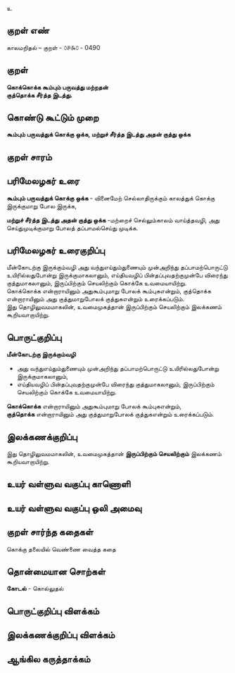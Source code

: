 உ

## குறள் எண் 

காலமறிதல்  – குறள் - ௦௪௯௦ - 0490 
 
## குறள் 

**கொக்கொக்க கூம்பும் பருவத்து மற்றதன்  
குத்தொக்க சீர்த்த இடத்து.**

## கொண்டு கூட்டும் முறை

**கூம்பும் பருவத்துக் கொக்கு ஒக்க, மற்றுச் சீர்த்த இடத்து அதன் குத்து ஒக்க**  

## குறள் சாரம் 


## பரிமேலழகர் உரை

**கூம்பும் பருவத்துக் கொக்கு ஒக்க** - வினைமேற் செல்லாதிருக்கும் காலத்துக் கொக்கு இருக்குமாறு போல இருக்க,  

**மற்றுச் சீர்த்த இடத்து அதன் குத்து ஒக்க** -மற்றைச் செல்லும்காலம் வாய்த்தவழி, அது செய்துமுடிக்குமாறு போலத் தப்பாமல்செய்து முடிக்க.   

## பரிமேலழகர் உரைகுறிப்பு   

மீன்கோடற்கு இருக்கும்வழி அது வந்துஎய்தும்துணையும் முன்அறிந்து தப்பாமற்பொருட்டு உயிரில்லதுபோன்று இருக்குமாகலானும், எய்தியவழிப் பின்தப்புவதற்குமுன்பே விரைந்து குத்துமாகலானும், இருப்பிற்கும் செயலிற்கும் கொக்கே உவமையாயிற்று.  
கொக்கொக்க என்றாராயினும் அதுகூம்புமாறு போலக் கூம்புகஎன்றும், குத்தொக்க என்றாராயினும் அது குத்துமாறுபோலக் குத்துகஎன்றும் உரைக்கப்படும்.    
இது தொழிலுவமமாகலின், உவமைமுகத்தான் இருப்பிற்கும் செயலிற்கும் இலக்கணம் கூறியவாறாயிற்று.  

## பொருட்குறிப்பு 

**மீன்கோடற்கு இருக்கும்வழி**  
* அது வந்துஎய்தும்துணையும் முன்அறிந்து தப்பாமற்பொருட்டு உயிரில்லதுபோன்று இருக்குமாகலானும்,  
* எய்தியவழிப் பின்தப்புவதற்குமுன்பே விரைந்து குத்துமாகலானும், இருப்பிற்கும் செயலிற்கும் கொக்கே உவமையாயிற்று. 

**கொக்கொக்க** என்றாராயினும் அதுகூம்புமாறு போலக் கூம்புகஎன்றும்,  
**குத்தொக்க** என்றாராயினும் அது குத்துமாறுபோலக் குத்துகஎன்றும் உரைக்கப்படும்.   

## இலக்கணக்குறிப்பு  

இது தொழிலுவமமாகலின், உவமைமுகத்தான் **இருப்பிற்கும் செயலிற்கும்** இலக்கணம் கூறியவாறாயிற்று.  

## உயர் வள்ளுவ வகுப்பு காணொளி


## உயர் வள்ளுவ வகுப்பு ஒலி அமைவு 

 
## குறள் சார்ந்த கதைகள் 

கொக்கு தலையில் வெண்ணை வைத்த கதை    

## தொன்மையான சொற்கள்

**கோடல்** - கொல்லுதல்   

## பொருட்குறிப்பு விளக்கம்


## இலக்கணக்குறிப்பு விளக்கம்


## ஆங்கில கருத்தாக்கம் 


